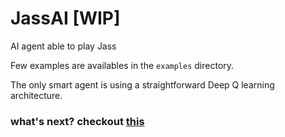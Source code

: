 # JassAI [WIP] 
AI agent able to play Jass

Few examples are availables in the `examples` directory.

The only smart agent is using a straightforward Deep Q learning architecture.

### what's next? checkout [this](https://github.com/gregunz/JassAI/projects/1)
